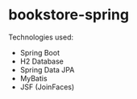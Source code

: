 # bookstore-spring

Technologies used:
- Spring Boot
- H2 Database
- Spring Data JPA
- MyBatis
- JSF (JoinFaces)


